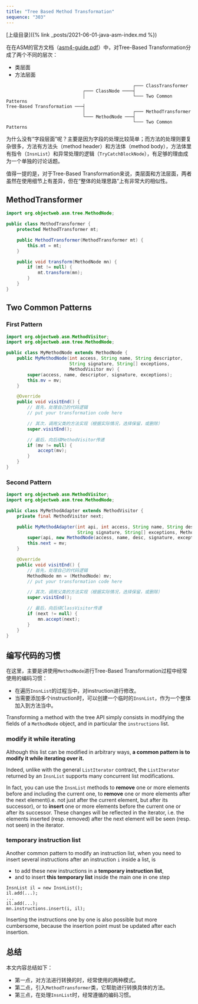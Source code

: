 ```yaml
---
title: "Tree Based Method Transformation"
sequence: "303"
---
```


[上级目录]({% link _posts/2021-06-01-java-asm-index.md %})

在在ASM的官方文档（[asm4-guide.pdf](https://asm.ow2.io/asm4-guide.pdf)）中，对Tree-Based Transformation分成了两个不同的层次：

- 类层面
- 方法层面

```text
                                                ┌─── ClassTransformer
                             ┌─── ClassNode ────┤
                             │                  └─── Two Common Patterns
Tree-Based Transformation ───┤
                             │                  ┌─── MethodTransformer
                             └─── MethodNode ───┤
                                                └─── Two Common Patterns
```

为什么没有“字段层面”呢？主要是因为字段的处理比较简单；而方法的处理则要复杂很多，方法有方法头（method header）和方法体（method body），方法体里有指令（`InsnList`）和异常处理的逻辑（`TryCatchBlockNode`），有足够的理由成为一个单独的讨论话题。

值得一提的是，对于Tree-Based Transformation来说，类层面和方法层面，两者虽然在使用细节上有差异，但在“整体的处理思路”上有非常大的相似性。

## MethodTransformer

```java
import org.objectweb.asm.tree.MethodNode;

public class MethodTransformer {
    protected MethodTransformer mt;

    public MethodTransformer(MethodTransformer mt) {
        this.mt = mt;
    }

    public void transform(MethodNode mn) {
        if (mt != null) {
            mt.transform(mn);
        }
    }
}
```

## Two Common Patterns

### First Pattern

```java
import org.objectweb.asm.MethodVisitor;
import org.objectweb.asm.tree.MethodNode;

public class MyMethodNode extends MethodNode {
    public MyMethodNode(int access, String name, String descriptor,
                        String signature, String[] exceptions,
                        MethodVisitor mv) {
        super(access, name, descriptor, signature, exceptions);
        this.mv = mv;
    }

    @Override
    public void visitEnd() {
        // 首先，处理自己的代码逻辑
        // put your transformation code here

        // 其次，调用父类的方法实现（根据实际情况，选择保留，或删除）
        super.visitEnd();

        // 最后，向后续MethodVisitor传递
        if (mv != null) {
            accept(mv);
        }
    }
}
```

### Second Pattern

```java
import org.objectweb.asm.MethodVisitor;
import org.objectweb.asm.tree.MethodNode;

public class MyMethodAdapter extends MethodVisitor {
    private final MethodVisitor next;

    public MyMethodAdapter(int api, int access, String name, String desc,
                           String signature, String[] exceptions, MethodVisitor mv) {
        super(api, new MethodNode(access, name, desc, signature, exceptions));
        this.next = mv;
    }

    @Override
    public void visitEnd() {
        // 首先，处理自己的代码逻辑
        MethodNode mn = (MethodNode) mv;
        // put your transformation code here

        // 其次，调用父类的方法实现（根据实际情况，选择保留，或删除）
        super.visitEnd();

        // 最后，向后续ClassVisitor传递
        if (next != null) {
            mn.accept(next);
        }
    }
}
```



## 编写代码的习惯

在这里，主要是讲使用`MethodNode`进行Tree-Based Transformation过程中经常使用的编码习惯：

- 在遍历`InsnList`的过程当中，对instruction进行修改。
- 当需要添加多个instruction时，可以创建一个临时的`InsnList`，作为一个整体加入到方法当中。

Transforming a method with the tree API simply consists in modifying the fields of a `MethodNode` object, and in particular the `instructions` list.

### modify it while iterating

Although this list can be modified in arbitrary ways,
**a common pattern is to modify it while iterating over it.**

Indeed, unlike with the general `ListIterator` contract,
the `ListIterator` returned by an `InsnList` supports many concurrent list modifications.

In fact, you can use the `InsnList` methods to **remove** one or more elements before and including the current one,
to **remove** one or more elements after the next element(i.e. not just after the current element, but after its successor),
or to **insert** one or more elements before the current one or after its successor.
These changes will be reflected in the iterator, i.e. the elements inserted (resp. removed) after the next element will be seen (resp. not seen) in the iterator.

### temporary instruction list

Another common pattern to modify an instruction list,
when you need to insert several instructions after an instruction `i` inside a list, is
- to add these new instructions in a **temporary instruction list**,
- and to insert **this temporary list** inside the main one in one step

```text
InsnList il = new InsnList();
il.add(...);
...
il.add(...);
mn.instructions.insert(i, il);
```

Inserting the instructions one by one is also possible but more cumbersome,
because the insertion point must be updated after each insertion.

## 总结

本文内容总结如下：

- 第一点，对方法进行转换的时，经常使用的两种模式。
- 第二点，引入`MethodTransformer`类，它帮助进行转换具体的方法。
- 第三点，在处理`InsnList`时，经常遵循的编码习惯。

